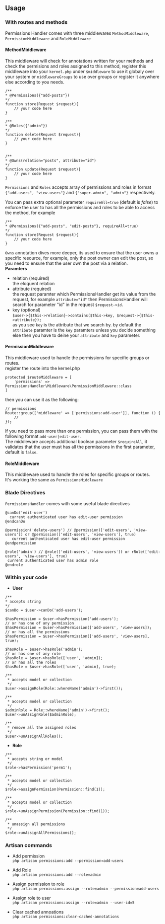 ## Usage

### With routes and methods
Permissions Handler comes with three middlewares `MethodMiddleware`, `PermissionMiddleware` and `RoleMiddleware`
#### **MethodMiddleware**
This middleware will check for annotations written for your methods and check the permisions and roles assigned to this method, register this middleware into your `kernel.php` under `$middleware` to use it globaly over your system or `middlewareGroups` to use over groups or register it anywhere else according to you needs.
```
/**
* @Permissions({"add-posts"})
*/
function store(Request $request){
    // your code here
}

/**
* @Roles({"admin"})
*/
function delete(Request $request){
    // your code here
}

 
/**
* @Owns(relation="posts", attribute="id")
*/
function update(Request $request){
    // your code here
}

```
`Permissions` and `Roles` accepts array of permissions and roles in format `{"add-users", "view-users"}` and `{"super-admin", "admin"}` respectively. <br>

You can pass extra optional parameter `requireAll=true` (default is *false*) to enforce the user to has all the permissions and roles to be able to access the method, for example
```
/**
* @Permissions({"add-posts", "edit-posts"}, requireAll=true)
*/
function store(Request $request){
    // your code here
}
```

`Owns` annotation dives more deeper, its used to ensure that the user owns a specific resource, for example, only the post owner can edit the post, so you need to ensure that the user own the post via a relation.<br>
**Paramters** <br>
* relation (required)<br>
the eloquent relation
* attribute (required) <br>
the request paramter which PermissionsHandler get its value from the request, for example `attribute="id"` then PermissionsHandler will search for parameter "id" in the request `$request->id`.
* key (optional) <br>
```$user->{$this->relation}->contains($this->key, $request->{$this->attribute});``` <br>
as you see `key` is the attribute that we search by. by default the `attribute` paramter is the `key` paramters unless you decide something else then you have to deine your `attribute` and `key` parameter.



#### **PermissionMiddleware**
This middleware used to handle the permissions for specific groups or routes.<br>
register the route into the kernel.php 
```
protected $routeMiddleware = [
    'permissions' => PermissionsHandler\Middleware\PermissionMiddleware::class
]
```

then you can use it as the following:

```
// permissions
Route::group(['middleware' => ['permissions:add-user']], function () {
    //
});
```
If you need to pass more than one permission, you can pass them with the following format `add-user|edit-user`. <br>
The middleware accepts additional boolean parameter `$requireAll`, it validates that the user must has all the permissions in the first parameter, default is `false`.


#### **RoleMiddleware**
This middleware used to handle the roles for specific groups or routes.<br>
It's working the same as `PermissionsMiddleware`


### Blade Directives
`PermissionsHandler` comes with some useful blade directives

```
@canDo('edit-user')
  current authenticated user has edit-user permission
@endcanDo

@permission('delete-users') // @permission(['edit-users', 'view-users']) or @permission(['edit-users', 'view-users'], true)
   current authenticated user has edit-user permission
@endpermission

@role('admin') // @role(['edit-users', 'view-users']) or rRole(['edit-users', 'view-users'], true)
 current authenticated user has admin role
@endrole
```

### Within your code
* **User**
```
/**
* accepts string
*/
$canDo = $user->canDo('add-users');
```
```
$hasPermission = $user->hasPermission('add-users'); 
// or has one of any permission
$hasPermission = $user->hasPermission(['add-users', 'view-users]);
// or has all the permissions
$hasPermission = $user->hasPermission(['add-users', 'view-users], true);
```
```
$hasRole = $user->hasRole('admin');
// or has one of any role
$hasRole = $user->hasRole(['user', 'admin]);
// or has all the roles
$hasRole = $user->hasRole(['user', 'admin], true);
```
```
/** 
 * accepts model or collection
 */
$user->assignRole(Role::whereName('admin')->first());
```
```
/** 
 * accepts model or collection
 */
$adminRole = Role::whereName('admin')->first();
$user->unAssignRole($adminRole);
```
```
/**
 * remove all the assigned roles
 */
$user->unAssignAllRoles();
```

* **Role**
```
/** 
 * accepts string or model
 */
$role->hasPermission('perm1');
```
```
/**
 * accepts model or collection
 */
$role->assignPermission(Permission::find(1));
```
```
/**
 * accepts model or collection
 */
$role->unAssignPermission(Permission::find(1));
```
```
/**
 * unassign all permissions
 */
$role->unAssignAllPermissions();
```

### Artisan commands
* Add permission <br>
`php artisan permissions:add --permission=add-users`

* Add Role <br>
`php artisan permissions:add --role=admin`

* Assign permission to role <br>
`php artisan permissions:assign --role=admin --permission=add-users`

* Assign role to user <br>
`php artisan permissions:assign --role=admin --user-id=5`

* Clear cached annoations <br>
`php artisan permissions:clear-cached-annotations`